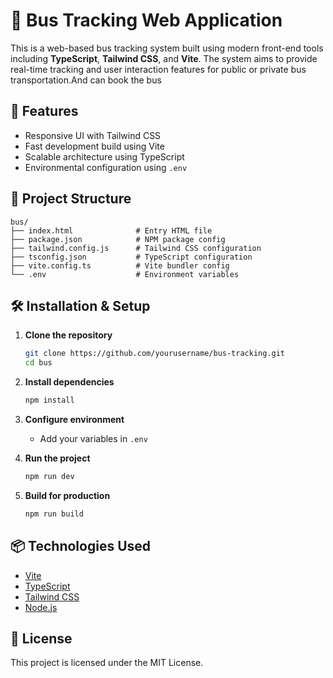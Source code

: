 # 🚌 Bus Tracking Web Application

This is a web-based bus tracking system built using modern front-end tools including **TypeScript**, **Tailwind CSS**, and **Vite**. 
The system aims to provide real-time tracking and user interaction features for public or private bus transportation.And can book the bus

## 🚀 Features

- Responsive UI with Tailwind CSS
- Fast development build using Vite
- Scalable architecture using TypeScript
- Environmental configuration using `.env`

## 📁 Project Structure

```
bus/
├── index.html              # Entry HTML file
├── package.json            # NPM package config
├── tailwind.config.js      # Tailwind CSS configuration
├── tsconfig.json           # TypeScript configuration
├── vite.config.ts          # Vite bundler config
└── .env                    # Environment variables
```

## 🛠️ Installation & Setup

1. **Clone the repository**
   ```bash
   git clone https://github.com/yourusername/bus-tracking.git
   cd bus
   ```

2. **Install dependencies**
   ```bash
   npm install
   ```

3. **Configure environment**
   - Add your variables in `.env`

4. **Run the project**
   ```bash
   npm run dev
   ```

5. **Build for production**
   ```bash
   npm run build
   ```

## 📦 Technologies Used

- [Vite](https://vitejs.dev/)
- [TypeScript](https://www.typescriptlang.org/)
- [Tailwind CSS](https://tailwindcss.com/)
- [Node.js](https://nodejs.org/)

## 📄 License

This project is licensed under the MIT License.
